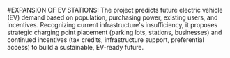 #EXPANSION OF EV STATIONS:
The project predicts future electric vehicle (EV) demand based on population, purchasing power, existing users, and incentives. Recognizing current infrastructure's insufficiency, it proposes strategic charging point placement (parking lots, stations, businesses) and continued incentives (tax credits, infrastructure support, preferential access) to build a sustainable, EV-ready future.
